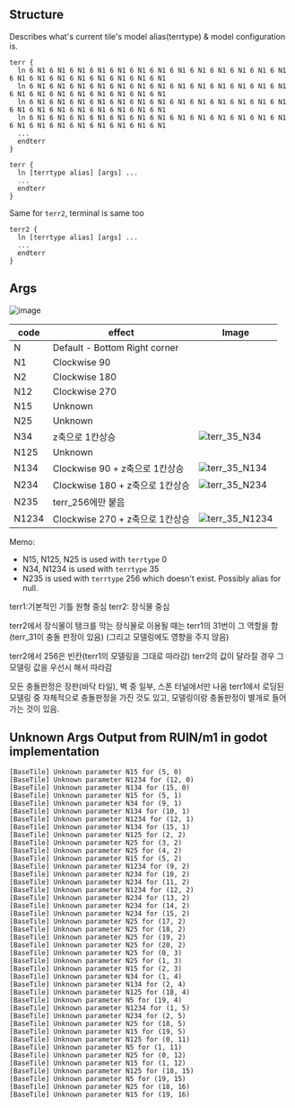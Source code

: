 ## Structure

Describes what's current tile's model alias(terrtype) & model configuration is.  

```text
terr { 
  ln 6 N1 6 N1 6 N1 6 N1 6 N1 6 N1 6 N1 6 N1 6 N1 6 N1 6 N1 6 N1 6 N1 6 N1 6 N1 6 N1 6 N1 6 N1 6 N1 6 N1 6 N1   
  ln 6 N1 6 N1 6 N1 6 N1 6 N1 6 N1 6 N1 6 N1 6 N1 6 N1 6 N1 6 N1 6 N1 6 N1 6 N1 6 N1 6 N1 6 N1 6 N1 6 N1 6 N1   
  ln 6 N1 6 N1 6 N1 6 N1 6 N1 6 N1 6 N1 6 N1 6 N1 6 N1 6 N1 6 N1 6 N1 6 N1 6 N1 6 N1 6 N1 6 N1 6 N1 6 N1 6 N1   
  ln 6 N1 6 N1 6 N1 6 N1 6 N1 6 N1 6 N1 6 N1 6 N1 6 N1 6 N1 6 N1 6 N1 6 N1 6 N1 6 N1 6 N1 6 N1 6 N1 6 N1 6 N1   
  ...
  endterr
}
```

```text
terr {
  ln [terrtype alias] [args] ...
  ...
  endterr
}
```

Same for `terr2`, terminal is same too

```text
terr2 {
  ln [terrtype alias] [args] ...
  ...
  endterr
}
```

## Args

![image](https://github.com/jupiterbjy/OpenAT/assets/26041217/be8102b9-2268-4a09-9418-01baf3f90c56)

| code  | effect                        | Image |
|-------|-------------------------------|-------|
| N     | Default - Bottom Right corner ||
| N1    | Clockwise 90                  ||
| N2    | Clockwise 180                 ||
| N12   | Clockwise 270                 ||
| N15   | Unknown                       ||
| N25   | Unknown                       ||
| N34   | z축으로 1칸상승                |![terr_35_N34](https://github.com/jupiterbjy/OpenAT/assets/45421813/76ac4bfa-9655-4f77-a620-a916402d9077)|
| N125  | Unknown                       ||
| N134  | Clockwise 90 + z축으로 1칸상승 |![terr_35_N134](https://github.com/jupiterbjy/OpenAT/assets/45421813/4025ca0d-bb39-4b92-92e2-6f4a59d26e87)|
| N234  | Clockwise 180 + z축으로 1칸상승|![terr_35_N234](https://github.com/jupiterbjy/OpenAT/assets/45421813/deae19dd-c7fb-492e-b0c6-c77e800373d5)|
| N235  | terr_256에만 붙음              ||
| N1234 | Clockwise 270 + z축으로 1칸상승|![terr_35_N1234](https://github.com/jupiterbjy/OpenAT/assets/45421813/4aff9592-ea34-43c1-b0f2-9fbc170ae618)|


Memo: 
- N15, N125, N25 is used with `terrtype` 0
- N34, N1234 is used with `terrtype` 35
- N235 is used with `terrtype` 256 which doesn't exist. Possibly alias for null.

terr1:기본적인 기틀 원형 중심
terr2: 장식물 중심

terr2에서 장식물이 탱크를 막는 장식물로 이용될 때는 terr1의 31번이 그 역할을 함(terr_31이 충돌 판정이 있음)
(그리고 모델링에도 영향을 주지 않음)

terr2에서 256은 빈칸(terr1의 모델링을 그대로 따라감)
terr2의 값이 달라질 경우 그 모델링 값을 우선시 해서 따라감

모든 충돌판정은 장판(바닥 타일), 벽 중 일부, 스폰 터널에서만 나옴
terr1에서 로딩된 모델링 중 자체적으로 충돌판정을 가진 것도 있고,
모델링이랑 충돌판정이 별개로 들어가는 것이 있음. 

## Unknown Args Output from RUIN/m1 in godot implementation

```text
[BaseTile] Unknown parameter N15 for (5, 0)
[BaseTile] Unknown parameter N1234 for (12, 0)
[BaseTile] Unknown parameter N134 for (15, 0)
[BaseTile] Unknown parameter N15 for (5, 1)
[BaseTile] Unknown parameter N34 for (9, 1)
[BaseTile] Unknown parameter N134 for (10, 1)
[BaseTile] Unknown parameter N1234 for (12, 1)
[BaseTile] Unknown parameter N134 for (15, 1)
[BaseTile] Unknown parameter N125 for (2, 2)
[BaseTile] Unknown parameter N25 for (3, 2)
[BaseTile] Unknown parameter N25 for (4, 2)
[BaseTile] Unknown parameter N15 for (5, 2)
[BaseTile] Unknown parameter N1234 for (9, 2)
[BaseTile] Unknown parameter N234 for (10, 2)
[BaseTile] Unknown parameter N234 for (11, 2)
[BaseTile] Unknown parameter N1234 for (12, 2)
[BaseTile] Unknown parameter N234 for (13, 2)
[BaseTile] Unknown parameter N234 for (14, 2)
[BaseTile] Unknown parameter N234 for (15, 2)
[BaseTile] Unknown parameter N25 for (17, 2)
[BaseTile] Unknown parameter N25 for (18, 2)
[BaseTile] Unknown parameter N25 for (19, 2)
[BaseTile] Unknown parameter N25 for (20, 2)
[BaseTile] Unknown parameter N25 for (0, 3)
[BaseTile] Unknown parameter N25 for (1, 3)
[BaseTile] Unknown parameter N15 for (2, 3)
[BaseTile] Unknown parameter N34 for (1, 4)
[BaseTile] Unknown parameter N134 for (2, 4)
[BaseTile] Unknown parameter N125 for (18, 4)
[BaseTile] Unknown parameter N5 for (19, 4)
[BaseTile] Unknown parameter N1234 for (1, 5)
[BaseTile] Unknown parameter N234 for (2, 5)
[BaseTile] Unknown parameter N25 for (18, 5)
[BaseTile] Unknown parameter N15 for (19, 5)
[BaseTile] Unknown parameter N125 for (0, 11)
[BaseTile] Unknown parameter N5 for (1, 11)
[BaseTile] Unknown parameter N25 for (0, 12)
[BaseTile] Unknown parameter N15 for (1, 12)
[BaseTile] Unknown parameter N125 for (18, 15)
[BaseTile] Unknown parameter N5 for (19, 15)
[BaseTile] Unknown parameter N25 for (18, 16)
[BaseTile] Unknown parameter N15 for (19, 16)
```
